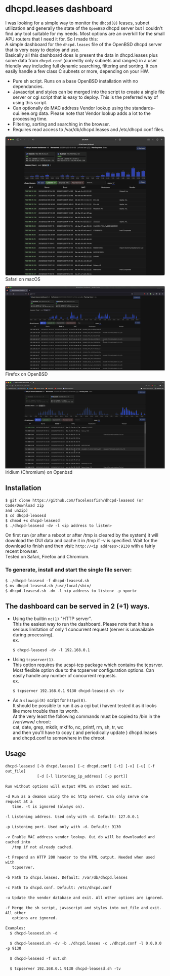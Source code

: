 # dhcpd.leases dashboard
I was looking for a simple way to monitor the `dhcpd(8)` leases, subnet utilization
and generally the state of the `OpenBSD` dhcpd server but I couldn't find any
tool suitable for my needs. Most options are an overkill for the small APU 
routers that I need it for. So I made this:  
A simple dashboard for the `dhcpd.leases` file of the OpenBSD dhcpd server
that is very easy to deploy and use.  
Basically all this dashboard does is present the data in dhcpd.leases plus some
data from `dhcpd.conf` (currently only subnets and ranges) in a user friendly way
including full dynamic searching, filtering and sorting.
It can easily handle a few class C subnets or more, depending on your HW. 

- Pure sh script. Runs on a base OpenBSD installation with no dependancies.
- Javascript and styles can be merged into the script to create a single file 
  server or cgi script that is easy to deploy. This is the preferred way of 
  using this script.
- Can optionally do MAC address Vendor lookup using the standards-oui.ieee.org 
  data. Please note that Vendor lookup adds a lot to the processing time.
- Filtering, sorting and searching in the browser.
- Requires read access to /var/db/dhcpd.leases and /etc/dhcpd.conf files.

![Screenshot 1](screenshots/Screenshot_safari_macos_1.png)
Safari on macOS

![Screenshot 3](screenshots/Screenshot_firefox_openbsd.png)
Firefox on OpenBSD

![Screenshot 4](screenshots/Screenshot_iridium_openbsd.png)
Iridium (Chromium) on Openbsd


## Installation
```
$ git clone https://github.com/facelessfish/dhcpd-leasesd (or Code/Download zip
and unzip)
$ cd dhcpd-leasesd
$ chmod +x dhcpd-leasesd
$ ./dhcpd-leasesd -dv -l <ip address to listen>
```
On first run (or after a reboot or after /tmp is cleared by the system)
it will download the OUI data and cache it in /tmp if -v is specified.
Wait for the download to finish and then visit:
`http://<ip address>:9130` with a fairly recent browser.  
Tested on Safari, Firefox and Chromium.

### To generate, install and start the single file server:
```
$ ./dhcpd-leasesd -f dhcpd-leasesd.sh
$ mv dhcpd-leasesd.sh /usr/local/sbin/
$ dhcpd-leasesd.sh -dv -l <ip address to listen> -p <port>
```

## The dashboard can be served in 2 (+1) ways.

  - Using the builtin `nc(1)` "HTTP server".  
    This the easiest way to run the dashboard. Please note that it has a 
    serious limitation of only 1 concurrent request (server is unavailable 
    during processing).  
    ex.
    ```
    $ dhcpd-leasesd -dv -l 192.168.0.1
    ```
  - Using `tcpserver(1)`.  
    This option requires the ucspi-tcp package which contains the tcpsrver. 
    Most flexible option due to the tcpserver configuration options. Can easily
    handle any number of concurrent requests.  
    ex.
    ```
    $ tcpserver 192.168.0.1 9130 dhcpd-leasesd.sh -tv
    ```
  - As a `slowcgi(8)` script for `httpd(8)`.  
   It should be possible to run it as a cgi but i havent tested it as it looks
   like more trouble than its worth.  
   At the very least the following commands must be copied to /bin in the 
   /var/www/ chroot:  
   cat, date, grep, mkdir, mkfifo, nc, printf, rm, sh, tr, wc  
   and then you'll have to copy ( and periodically update ) dhcpd.leases and
   dhcpd.conf to somewhere in the chroot.



## Usage
```
dhcpd-leasesd [-b dhcpd.leases] [-c dhcpd.conf] [-t] [-v] [-u] [-f out_file] 
              [-d [-l listening_ip_address] [-p port]] 

Run without options will output HTML on stdout and exit.

-d Run as a deamon using the nc http server. Can only serve one request at a 
   time. -t is ignored (always on).

-l Listening address. Used only with -d. Default: 127.0.0.1

-p Listening port. Used only with -d. Default: 9130

-v Enable MAC address vendor lookup. Oui db will be downloaded and cached into
   /tmp if not already cached.

-t Prepend an HTTP 200 header to the HTML output. Needed when used with 
   tcpserver.

-b Path to dhcps.leases. Default: /var/db/dhcpd.leases

-c Path to dhcpd.conf. Default: /etc/dhcpd.conf

-u Update the vendor database and exit. All other options are ignored.

-f Merge the sh script, javascript and styles into out_file and exit. All other
   options are ignored.

Examples:
  $ dhcpd-leasesd.sh -d

  $ dhcpd-leasesd.sh -dv -b ./dhcpd.leases -c ./dhcpd.conf -l 0.0.0.0 -p 9130

  $ dhcpd-leasesd -f out.sh 

  $ tcpserver 192.168.0.1 9130 dhcpd-leasesd.sh -tv
```
